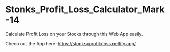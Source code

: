 # Stonks_Profit_Loss_Calculator_Mark-14
Calculate Profit Loss on your Stocks through this Web App easily.

Checo out the App here-https://stonksxprofitxloss.netlify.app/
